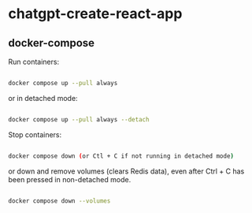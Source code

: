 # chatgpt-create-react-app

## docker-compose

Run containers:

````bash

docker compose up --pull always

````

or in detached mode:

````bash

docker compose up --pull always --detach

````
Stop containers:

````bash

docker compose down (or Ctl + C if not running in detached mode)

````

or down and remove volumes (clears Redis data), even after Ctrl + C has been pressed in non-detached mode.

````bash

docker compose down --volumes

````
